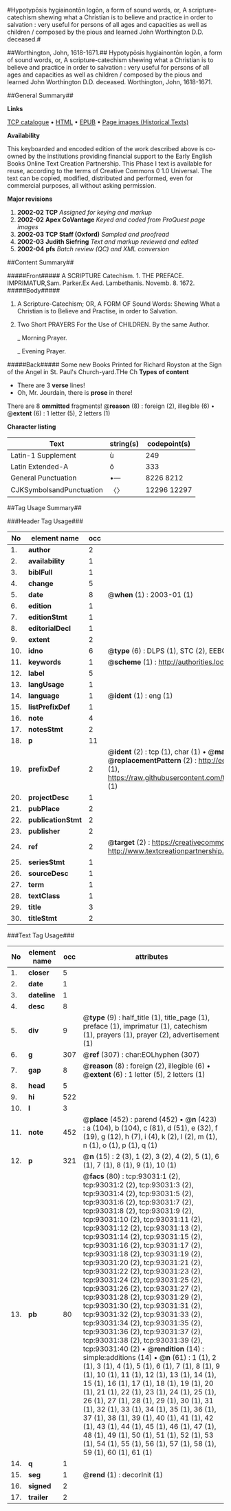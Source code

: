 #Hypotypōsis hygiainontōn logōn, a form of sound words, or, A scripture-catechism shewing what a Christian is to believe and practice in order to salvation : very useful for persons of all ages and capacities as well as children / composed by the pious and learned John Worthington D.D. deceased.#

##Worthington, John, 1618-1671.##
Hypotypōsis hygiainontōn logōn, a form of sound words, or, A scripture-catechism shewing what a Christian is to believe and practice in order to salvation : very useful for persons of all ages and capacities as well as children / composed by the pious and learned John Worthington D.D. deceased.
Worthington, John, 1618-1671.

##General Summary##

**Links**

[TCP catalogue](http://www.ota.ox.ac.uk/tcp/)  • 
[HTML](http://tei.it.ox.ac.uk/tcp/Texts-HTML/free/A67/A67110.html)  • 
[EPUB](http://tei.it.ox.ac.uk/tcp/Texts-EPUB/free/A67/A67110.epub) • 
[Page images (Historical Texts)](https://data.historicaltexts.jisc.ac.uk/view?pubId=eebo-12738039e&pageId=eebo-12738039e-93031-1)

**Availability**

This keyboarded and encoded edition of the
	       work described above is co-owned by the institutions
	       providing financial support to the Early English Books
	       Online Text Creation Partnership. This Phase I text is
	       available for reuse, according to the terms of Creative
	       Commons 0 1.0 Universal. The text can be copied,
	       modified, distributed and performed, even for
	       commercial purposes, all without asking permission.

**Major revisions**

1. __2002-02__ __TCP__ *Assigned for keying and markup*
1. __2002-02__ __Apex CoVantage__ *Keyed and coded from ProQuest page images*
1. __2002-03__ __TCP Staff (Oxford)__ *Sampled and proofread*
1. __2002-03__ __Judith Siefring__ *Text and markup reviewed and edited*
1. __2002-04__ __pfs__ *Batch review (QC) and XML conversion*

##Content Summary##

#####Front#####
A SCRIPTURE Catechism.
1. 
THE PREFACE.
IMPRIMATUR,Sam. Parker.Ex Aed. Lambethanis.
Novemb. 8. 1672.
#####Body#####

1. A Scripture-Catechism; OR, A FORM OF Sound Words: Shewing What a Christian is to Believe and Practise, in order to Salvation.

1. Two Short PRAYERS For the Use of CHILDREN. By the same Author.

    _ Morning Prayer.

    _ Evening Prayer.

#####Back#####
Some new Books Printed for Richard Royston at the Sign of the Angel in St. Paul's Church-yard.THe Ch
**Types of content**

  * There are 3 **verse** lines!
  * Oh, Mr. Jourdain, there is **prose** in there!

There are 8 **ommitted** fragments! 
 @__reason__ (8) : foreign (2), illegible (6)  •  @__extent__ (6) : 1 letter (5), 2 letters (1)

**Character listing**


|Text|string(s)|codepoint(s)|
|---|---|---|
|Latin-1 Supplement|ù|249|
|Latin Extended-A|ō|333|
|General Punctuation|•—|8226 8212|
|CJKSymbolsandPunctuation|〈〉|12296 12297|

##Tag Usage Summary##

###Header Tag Usage###

|No|element name|occ|attributes|
|---|---|---|---|
|1.|__author__|2||
|2.|__availability__|1||
|3.|__biblFull__|1||
|4.|__change__|5||
|5.|__date__|8| @__when__ (1) : 2003-01 (1)|
|6.|__edition__|1||
|7.|__editionStmt__|1||
|8.|__editorialDecl__|1||
|9.|__extent__|2||
|10.|__idno__|6| @__type__ (6) : DLPS (1), STC (2), EEBO-CITATION (1), OCLC (1), VID (1)|
|11.|__keywords__|1| @__scheme__ (1) : http://authorities.loc.gov/ (1)|
|12.|__label__|5||
|13.|__langUsage__|1||
|14.|__language__|1| @__ident__ (1) : eng (1)|
|15.|__listPrefixDef__|1||
|16.|__note__|4||
|17.|__notesStmt__|2||
|18.|__p__|11||
|19.|__prefixDef__|2| @__ident__ (2) : tcp (1), char (1)  •  @__matchPattern__ (2) : ([0-9\-]+):([0-9IVX]+) (1), (.+) (1)  •  @__replacementPattern__ (2) : http://eebo.chadwyck.com/downloadtiff?vid=$1&page=$2 (1), https://raw.githubusercontent.com/textcreationpartnership/Texts/master/tcpchars.xml#$1 (1)|
|20.|__projectDesc__|1||
|21.|__pubPlace__|2||
|22.|__publicationStmt__|2||
|23.|__publisher__|2||
|24.|__ref__|2| @__target__ (2) : https://creativecommons.org/publicdomain/zero/1.0/ (1), http://www.textcreationpartnership.org/docs/. (1)|
|25.|__seriesStmt__|1||
|26.|__sourceDesc__|1||
|27.|__term__|1||
|28.|__textClass__|1||
|29.|__title__|3||
|30.|__titleStmt__|2||


###Text Tag Usage###

|No|element name|occ|attributes|
|---|---|---|---|
|1.|__closer__|5||
|2.|__date__|1||
|3.|__dateline__|1||
|4.|__desc__|8||
|5.|__div__|9| @__type__ (9) : half_title (1), title_page (1), preface (1), imprimatur (1), catechism (1), prayers (1), prayer (2), advertisement (1)|
|6.|__g__|307| @__ref__ (307) : char:EOLhyphen (307)|
|7.|__gap__|8| @__reason__ (8) : foreign (2), illegible (6)  •  @__extent__ (6) : 1 letter (5), 2 letters (1)|
|8.|__head__|5||
|9.|__hi__|522||
|10.|__l__|3||
|11.|__note__|452| @__place__ (452) : parend (452)  •  @__n__ (423) : a (104), b (104), c (81), d (51), e (32), f (19), g (12), h (7), i (4), k (2), l (2), m (1), n (1), o (1), p (1), q (1)|
|12.|__p__|321| @__n__ (15) : 2 (3), 1 (2), 3 (2), 4 (2), 5 (1), 6 (1), 7 (1), 8 (1), 9 (1), 10 (1)|
|13.|__pb__|80| @__facs__ (80) : tcp:93031:1 (2), tcp:93031:2 (2), tcp:93031:3 (2), tcp:93031:4 (2), tcp:93031:5 (2), tcp:93031:6 (2), tcp:93031:7 (2), tcp:93031:8 (2), tcp:93031:9 (2), tcp:93031:10 (2), tcp:93031:11 (2), tcp:93031:12 (2), tcp:93031:13 (2), tcp:93031:14 (2), tcp:93031:15 (2), tcp:93031:16 (2), tcp:93031:17 (2), tcp:93031:18 (2), tcp:93031:19 (2), tcp:93031:20 (2), tcp:93031:21 (2), tcp:93031:22 (2), tcp:93031:23 (2), tcp:93031:24 (2), tcp:93031:25 (2), tcp:93031:26 (2), tcp:93031:27 (2), tcp:93031:28 (2), tcp:93031:29 (2), tcp:93031:30 (2), tcp:93031:31 (2), tcp:93031:32 (2), tcp:93031:33 (2), tcp:93031:34 (2), tcp:93031:35 (2), tcp:93031:36 (2), tcp:93031:37 (2), tcp:93031:38 (2), tcp:93031:39 (2), tcp:93031:40 (2)  •  @__rendition__ (14) : simple:additions (14)  •  @__n__ (61) : 1 (1), 2 (1), 3 (1), 4 (1), 5 (1), 6 (1), 7 (1), 8 (1), 9 (1), 10 (1), 11 (1), 12 (1), 13 (1), 14 (1), 15 (1), 16 (1), 17 (1), 18 (1), 19 (1), 20 (1), 21 (1), 22 (1), 23 (1), 24 (1), 25 (1), 26 (1), 27 (1), 28 (1), 29 (1), 30 (1), 31 (1), 32 (1), 33 (1), 34 (1), 35 (1), 36 (1), 37 (1), 38 (1), 39 (1), 40 (1), 41 (1), 42 (1), 43 (1), 44 (1), 45 (1), 46 (1), 47 (1), 48 (1), 49 (1), 50 (1), 51 (1), 52 (1), 53 (1), 54 (1), 55 (1), 56 (1), 57 (1), 58 (1), 59 (1), 60 (1), 61 (1)|
|14.|__q__|1||
|15.|__seg__|1| @__rend__ (1) : decorInit (1)|
|16.|__signed__|2||
|17.|__trailer__|2||
